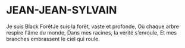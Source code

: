 # JEAN-JEAN-SYLVAIN
 Je suis Black ForêtJe suis la forêt, vaste et profonde, Où chaque arbre respire l'âme du monde, Dans mes racines, la vérité s’enroule, Et mes branches embrassent le ciel qui roule.
